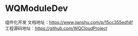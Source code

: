 # WQModuleDev
组件化开发
文档地址：https://www.jianshu.com/p/15cc355ed14f  
工程源码地址：https://github.com/WQCloudProject

